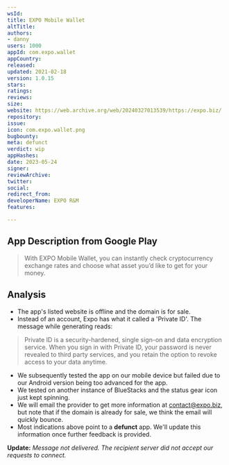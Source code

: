 ```yaml
---
wsId: 
title: EXPO Mobile Wallet
altTitle: 
authors:
- danny
users: 1000
appId: com.expo.wallet
appCountry: 
released: 
updated: 2021-02-18
version: 1.0.15
stars: 
ratings: 
reviews: 
size: 
website: https://web.archive.org/web/20240327013539/https://expo.biz/
repository: 
issue: 
icon: com.expo.wallet.png
bugbounty: 
meta: defunct
verdict: wip
appHashes: 
date: 2023-05-24
signer: 
reviewArchive: 
twitter: 
social: 
redirect_from: 
developerName: EXPO R&M
features: 

---
```


## App Description from Google Play 

> With EXPO Mobile Wallet, you can instantly check cryptocurrency exchange rates and choose what asset you’d like to get for your money.

## Analysis 

- The app's listed website is offline and the domain is for sale.
- Instead of an account, Expo has what it called a 'Private ID'. The message while generating reads:

> Private ID is a security-hardened, single sign-on and data encryption service. When you sign in with Private ID, your password is never revealed to third party services, and you retain the option to revoke access to your data anytime. 

- We subsequently tested the app on our mobile device but failed due to our Android version being too advanced for the app. 
- We tested on another instance of BlueStacks and the status gear icon just kept spinning. 
- We will email the provider to get more information at contact@expo.biz, but note that if the domain is already for sale, we think the email will quickly bounce.
- Most indications above point to a **defunct** app. We'll update this information once further feedback is provided. 

**Update:** *Message not delivered. The recipient server did not accept our requests to connect.*
 

